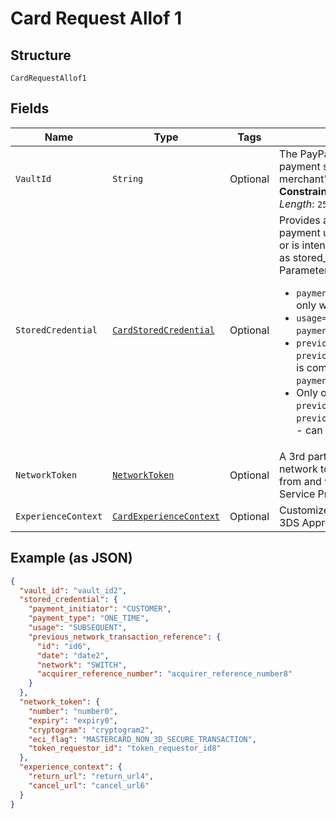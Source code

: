 
# Card Request Allof 1

## Structure

`CardRequestAllof1`

## Fields

| Name | Type | Tags | Description | Getter | Setter |
|  --- | --- | --- | --- | --- | --- |
| `VaultId` | `String` | Optional | The PayPal-generated ID for the saved card payment source. Typically stored on the merchant's server.<br>**Constraints**: *Minimum Length*: `1`, *Maximum Length*: `255`, *Pattern*: `^[0-9a-zA-Z_-]+$` | String getVaultId() | setVaultId(String vaultId) |
| `StoredCredential` | [`CardStoredCredential`](../../doc/models/card-stored-credential.md) | Optional | Provides additional details to process a payment using a `card` that has been stored or is intended to be stored (also referred to as stored_credential or card-on-file).<br/>Parameter compatibility:<br/><ul><li>`payment_type=ONE_TIME` is compatible only with `payment_initiator=CUSTOMER`.</li><li>`usage=FIRST` is compatible only with `payment_initiator=CUSTOMER`.</li><li>`previous_transaction_reference` or `previous_network_transaction_reference` is compatible only with `payment_initiator=MERCHANT`.</li><li>Only one of the parameters - `previous_transaction_reference` and `previous_network_transaction_reference` - can be present in the request.</li></ul> | CardStoredCredential getStoredCredential() | setStoredCredential(CardStoredCredential storedCredential) |
| `NetworkToken` | [`NetworkToken`](../../doc/models/network-token.md) | Optional | A 3rd party network token refers to a network token that the merchant provisions from and vaults with an external TSP (Token Service Provider) other than PayPal. | NetworkToken getNetworkToken() | setNetworkToken(NetworkToken networkToken) |
| `ExperienceContext` | [`CardExperienceContext`](../../doc/models/card-experience-context.md) | Optional | Customizes the payer experience during the 3DS Approval for payment. | CardExperienceContext getExperienceContext() | setExperienceContext(CardExperienceContext experienceContext) |

## Example (as JSON)

```json
{
  "vault_id": "vault_id2",
  "stored_credential": {
    "payment_initiator": "CUSTOMER",
    "payment_type": "ONE_TIME",
    "usage": "SUBSEQUENT",
    "previous_network_transaction_reference": {
      "id": "id6",
      "date": "date2",
      "network": "SWITCH",
      "acquirer_reference_number": "acquirer_reference_number8"
    }
  },
  "network_token": {
    "number": "number0",
    "expiry": "expiry0",
    "cryptogram": "cryptogram2",
    "eci_flag": "MASTERCARD_NON_3D_SECURE_TRANSACTION",
    "token_requestor_id": "token_requestor_id8"
  },
  "experience_context": {
    "return_url": "return_url4",
    "cancel_url": "cancel_url6"
  }
}
```

